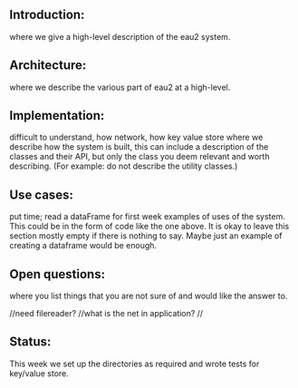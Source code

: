 ## Introduction:
where we give a high-level description of the eau2 system.

## Architecture:
where we describe the various part of eau2 at a high-level.

## Implementation:
difficult to understand, 
how network, how key value store
where we describe how the system is built, this can include a description of the classes and their API, but only the class you deem relevant and worth describing. (For example: do not describe the utility classes.)

## Use cases:
put time;
read a dataFrame for first week
examples of uses of the system. This could be in the form of code like the one above. It is okay to leave this section mostly empty if there is nothing to say. Maybe just an example of creating a dataframe would be enough.

## Open questions:
where you list things that you are not sure of and would like the answer to.

//need filereader?
//what is the net in application?
//

## Status:   
This week we set up the directories as required and wrote tests for key/value store.

